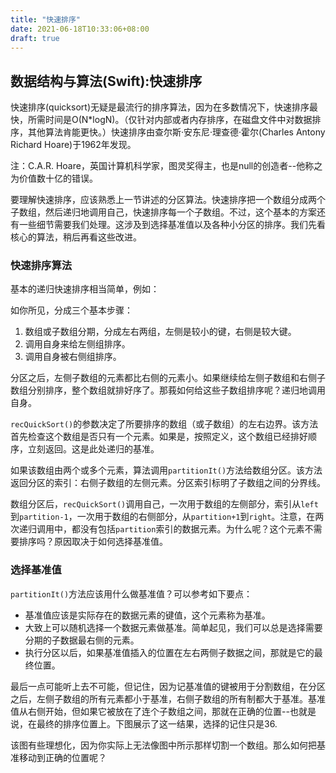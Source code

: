```yaml
---
title: "快速排序"
date: 2021-06-18T10:33:06+08:00
draft: true
---
```


## 数据结构与算法(Swift):快速排序

快速排序(quicksort)无疑是最流行的排序算法，因为在多数情况下，快速排序最快，所需时间是O(N*logN)。（仅针对内部或者内存排序，在磁盘文件中对数据排序，其他算法肯能更快。）快速排序由查尔斯·安东尼·理查德·霍尔(Charles Antony Richard Hoare)于1962年发现。

注：C.A.R. Hoare，英国计算机科学家，图灵奖得主，也是null的创造者--他称之为价值数十亿的错误。

要理解快速排序，应该熟悉上一节讲述的分区算法。快速排序把一个数组分成两个子数组，然后递归地调用自己，快速排序每一个子数组。不过，这个基本的方案还有一些细节需要我们处理。这涉及到选择基准值以及各种小分区的排序。我们先看核心的算法，稍后再看这些改进。

### 快速排序算法

基本的递归快速排序相当简单，例如：

如你所见，分成三个基本步骤：

1. 数组或子数组分期，分成左右两组，左侧是较小的键，右侧是较大键。
2. 调用自身来给左侧组排序。
3. 调用自身被右侧组排序。

分区之后，左侧子数组的元素都比右侧的元素小。如果继续给左侧子数组和右侧子数组分别排序，整个数组就排好序了。那莪如何给这些子数组排序呢？递归地调用自身。

`recQuickSort()`的参数决定了所要排序的数组（或子数组）的左右边界。该方法首先检查这个数组是否只有一个元素。如果是，按照定义，这个数组已经排好顺序，立刻返回。这是此处递归的基准。

如果该数组由两个或多个元素，算法调用`partitionIt()`方法给数组分区。该方法返回分区的索引：右侧子数组的左侧元素。分区索引标明了子数组之间的分界线。

数组分区后，`recQuickSort()`调用自己，一次用于数组的左侧部分，索引从`left`到`partition-1`，一次用于数组的右侧部分，从`partition+1`到`right`。注意，在两次递归调用中，都没有包括`partition`索引的数据元素。为什么呢？这个元素不需要排序吗？原因取决于如何选择基准值。

### 选择基准值

`partitionIt()`方法应该用什么做基准值？可以参考如下要点：

* 基准值应该是实际存在的数据元素的键值，这个元素称为基准。
* 大致上可以随机选择一个数据元素做基准。简单起见，我们可以总是选择需要分期的子数据最右侧的元素。
* 执行分区以后，如果基准值插入的位置在左右两侧子数据之间，那就是它的最终位置。

最后一点可能听上去不可能，但记住，因为记基准值的键被用于分割数组，在分区之后，左侧子数组的所有元素都小于基准，右侧子数组的所有制都大于基准。基准值从右侧开始，但如果它被放在了连个子数组之间，那就在正确的位置--也就是说，在最终的排序位置上。下图展示了这一结果，选择的记住只是36.

该图有些理想化，因为你实际上无法像图中所示那样切割一个数组。那么如何把基准移动到正确的位置呢？

